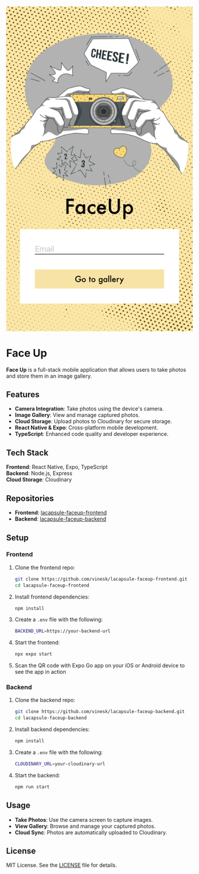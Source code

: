 ![Face Up Logo](assets/faceup.png)

# Face Up

**Face Up** is a full-stack mobile application that allows users to take photos and store them in an image gallery.

## Features

- **Camera Integration**: Take photos using the device's camera.
- **Image Gallery**: View and manage captured photos.
- **Cloud Storage**: Upload photos to Cloudinary for secure storage.
- **React Native & Expo**: Cross-platform mobile development.
- **TypeScript**: Enhanced code quality and developer experience.

## Tech Stack

**Frontend**: React Native, Expo, TypeScript  
**Backend**: Node.js, Express  
**Cloud Storage**: Cloudinary

## Repositories

- **Frontend**: [lacapsule-faceup-frontend](https://github.com/vinesk/lacapsule-faceup-frontend)
- **Backend**: [lacapsule-faceup-backend](https://github.com/yourusername/lacapsule-faceup-backend)

## Setup

### Frontend

1. Clone the frontend repo:

   ```bash
   git clone https://github.com/vinesk/lacapsule-faceup-frontend.git
   cd lacapsule-faceup-frontend
   ```

2. Install frontend dependencies:

   ```bash
   npm install
   ```

3. Create a `.env` file with the following:

   ```bash
   BACKEND_URL=https://your-backend-url
   ```

4. Start the frontend:

   ```bash
   npx expo start
   ```

5. Scan the QR code with Expo Go app on your iOS or Android device to see the app in action

### Backend

1. Clone the backend repo:

   ```bash
   git clone https://github.com/vinesk/lacapsule-faceup-backend.git
   cd lacapsule-faceup-backend
   ```

2. Install backend dependencies:

   ```bash
   npm install
   ```

3. Create a `.env` file with the following:

   ```bash
   CLOUDINARY_URL=your-cloudinary-url
   ```

4. Start the backend:

   ```bash
   npm run start
   ```

## Usage

- **Take Photos**: Use the camera screen to capture images.
- **View Gallery**: Browse and manage your captured photos.
- **Cloud Sync**: Photos are automatically uploaded to Cloudinary.

## License

MIT License. See the [LICENSE](./LICENSE) file for details.
